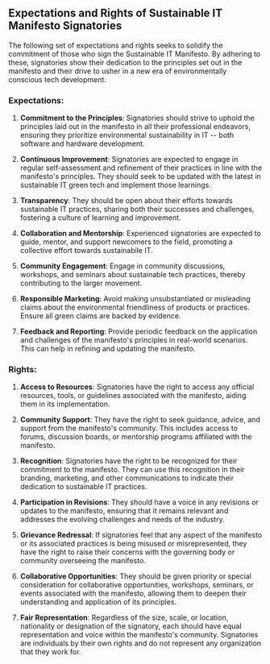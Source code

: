 ## Expectations and Rights of Sustainable IT Manifesto Signatories

The following set of expectations and rights seeks to solidify the commitment of those who sign the Sustainable IT Manifesto. By adhering to these, signatories show their dedication to the principles set out in the manifesto and their drive to usher in a new era of environmentally conscious tech development.

### **Expectations**:

1. **Commitment to the Principles**: Signatories should strive to uphold the principles laid out in the manifesto in all their professional endeavors, ensuring they prioritize environmental sustainability in IT -- both software and hardware development.

2. **Continuous Improvement**: Signatories are expected to engage in regular self-assessment and refinement of their practices in line with the manifesto's principles. They should seek to be updated with the latest in sustainable IT green tech and implement those learnings.

3. **Transparency**: They should be open about their efforts towards sustainable IT  practices, sharing both their successes and challenges, fostering a culture of learning and improvement.

4. **Collaboration and Mentorship**: Experienced signatories are expected to guide, mentor, and support newcomers to the field, promoting a collective effort towards sustainabile IT.

5. **Community Engagement**: Engage in community discussions, workshops, and seminars about sustainable tech practices, thereby contributing to the larger movement.

6. **Responsible Marketing**: Avoid making unsubstantiated or misleading claims about the environmental friendliness of products or practices. Ensure all green claims are backed by evidence.

7. **Feedback and Reporting**: Provide periodic feedback on the application and challenges of the manifesto's principles in real-world scenarios. This can help in refining and updating the manifesto.

### **Rights**:

1. **Access to Resources**: Signatories have the right to access any official resources, tools, or guidelines associated with the manifesto, aiding them in its implementation.

2. **Community Support**: They have the right to seek guidance, advice, and support from the manifesto's community. This includes access to forums, discussion boards, or mentorship programs affiliated with the manifesto.

3. **Recognition**: Signatories have the right to be recognized for their commitment to the manifesto. They can use this recognition in their branding, marketing, and other communications to indicate their dedication to sustainable IT practices.

4. **Participation in Revisions**: They should have a voice in any revisions or updates to the manifesto, ensuring that it remains relevant and addresses the evolving challenges and needs of the industry.

5. **Grievance Redressal**: If signatories feel that any aspect of the manifesto or its associated practices is being misused or misrepresented, they have the right to raise their concerns with the governing body or community overseeing the manifesto.

6. **Collaborative Opportunities**: They should be given priority or special consideration for collaborative opportunities, workshops, seminars, or events associated with the manifesto, allowing them to deepen their understanding and application of its principles.

7. **Fair Representation**: Regardless of the size, scale, or location, nationality or designation of the signatory, each should have equal representation and voice within the manifesto's community. Signatories are individuals by their own rights and do not represent any organization that they work for.

